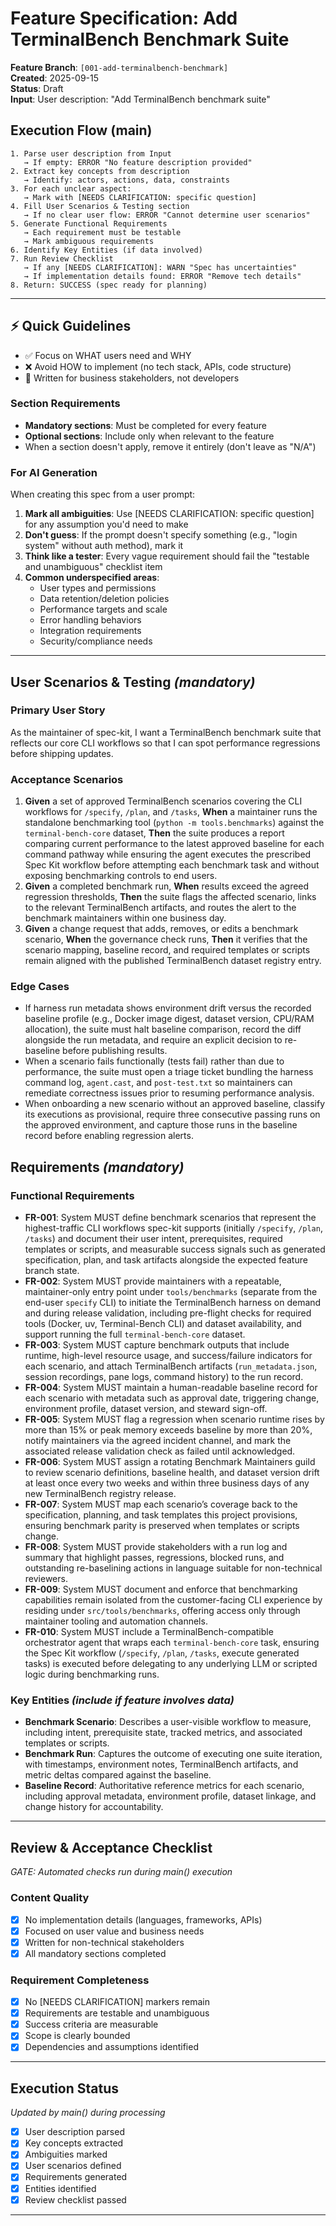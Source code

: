 # Feature Specification: Add TerminalBench Benchmark Suite

**Feature Branch**: `[001-add-terminalbench-benchmark]`  
**Created**: 2025-09-15  
**Status**: Draft  
**Input**: User description: "Add TerminalBench benchmark suite"

## Execution Flow (main)
```
1. Parse user description from Input
   → If empty: ERROR "No feature description provided"
2. Extract key concepts from description
   → Identify: actors, actions, data, constraints
3. For each unclear aspect:
   → Mark with [NEEDS CLARIFICATION: specific question]
4. Fill User Scenarios & Testing section
   → If no clear user flow: ERROR "Cannot determine user scenarios"
5. Generate Functional Requirements
   → Each requirement must be testable
   → Mark ambiguous requirements
6. Identify Key Entities (if data involved)
7. Run Review Checklist
   → If any [NEEDS CLARIFICATION]: WARN "Spec has uncertainties"
   → If implementation details found: ERROR "Remove tech details"
8. Return: SUCCESS (spec ready for planning)
```

---

## ⚡ Quick Guidelines
- ✅ Focus on WHAT users need and WHY
- ❌ Avoid HOW to implement (no tech stack, APIs, code structure)
- 👥 Written for business stakeholders, not developers

### Section Requirements
- **Mandatory sections**: Must be completed for every feature
- **Optional sections**: Include only when relevant to the feature
- When a section doesn't apply, remove it entirely (don't leave as "N/A")

### For AI Generation
When creating this spec from a user prompt:
1. **Mark all ambiguities**: Use [NEEDS CLARIFICATION: specific question] for any assumption you'd need to make
2. **Don't guess**: If the prompt doesn't specify something (e.g., "login system" without auth method), mark it
3. **Think like a tester**: Every vague requirement should fail the "testable and unambiguous" checklist item
4. **Common underspecified areas**:
   - User types and permissions
   - Data retention/deletion policies  
   - Performance targets and scale
   - Error handling behaviors
   - Integration requirements
   - Security/compliance needs

---

## User Scenarios & Testing *(mandatory)*

### Primary User Story
As the maintainer of spec-kit, I want a TerminalBench benchmark suite that reflects our core CLI workflows so that I can spot performance regressions before shipping updates.

### Acceptance Scenarios
1. **Given** a set of approved TerminalBench scenarios covering the CLI workflows for `/specify`, `/plan`, and `/tasks`, **When** a maintainer runs the standalone benchmarking tool (`python -m tools.benchmarks`) against the `terminal-bench-core` dataset, **Then** the suite produces a report comparing current performance to the latest approved baseline for each command pathway while ensuring the agent executes the prescribed Spec Kit workflow before attempting each benchmark task and without exposing benchmarking controls to end users.
2. **Given** a completed benchmark run, **When** results exceed the agreed regression thresholds, **Then** the suite flags the affected scenario, links to the relevant TerminalBench artifacts, and routes the alert to the benchmark maintainers within one business day.
3. **Given** a change request that adds, removes, or edits a benchmark scenario, **When** the governance check runs, **Then** it verifies that the scenario mapping, baseline record, and required templates or scripts remain aligned with the published TerminalBench dataset registry entry.

### Edge Cases
- If harness run metadata shows environment drift versus the recorded baseline profile (e.g., Docker image digest, dataset version, CPU/RAM allocation), the suite must halt baseline comparison, record the diff alongside the run metadata, and require an explicit decision to re-baseline before publishing results.
- When a scenario fails functionally (tests fail) rather than due to performance, the suite must open a triage ticket bundling the harness command log, `agent.cast`, and `post-test.txt` so maintainers can remediate correctness issues prior to resuming performance analysis.
- When onboarding a new scenario without an approved baseline, classify its executions as provisional, require three consecutive passing runs on the approved environment, and capture those runs in the baseline record before enabling regression alerts.

## Requirements *(mandatory)*

### Functional Requirements
- **FR-001**: System MUST define benchmark scenarios that represent the highest-traffic CLI workflows spec-kit supports (initially `/specify`, `/plan`, `/tasks`) and document their user intent, prerequisites, required templates or scripts, and measurable success signals such as generated specification, plan, and task artifacts alongside the expected feature branch state.
- **FR-002**: System MUST provide maintainers with a repeatable, maintainer-only entry point under `tools/benchmarks` (separate from the end-user `specify` CLI) to initiate the TerminalBench harness on demand and during release validation, including pre-flight checks for required tools (Docker, uv, Terminal-Bench CLI) and dataset availability, and support running the full `terminal-bench-core` dataset.
- **FR-003**: System MUST capture benchmark outputs that include runtime, high-level resource usage, and success/failure indicators for each scenario, and attach TerminalBench artifacts (`run_metadata.json`, session recordings, pane logs, command history) to the run record.
- **FR-004**: System MUST maintain a human-readable baseline record for each scenario with metadata such as approval date, triggering change, environment profile, dataset version, and steward sign-off.
- **FR-005**: System MUST flag a regression when scenario runtime rises by more than 15% or peak memory exceeds baseline by more than 20%, notify maintainers via the agreed incident channel, and mark the associated release validation check as failed until acknowledged.
- **FR-006**: System MUST assign a rotating Benchmark Maintainers guild to review scenario definitions, baseline health, and dataset version drift at least once every two weeks and within three business days of any new TerminalBench registry release.
- **FR-007**: System MUST map each scenario’s coverage back to the specification, planning, and task templates this project provisions, ensuring benchmark parity is preserved when templates or scripts change.
- **FR-008**: System MUST provide stakeholders with a run log and summary that highlight passes, regressions, blocked runs, and outstanding re-baselining actions in language suitable for non-technical reviewers.
- **FR-009**: System MUST document and enforce that benchmarking capabilities remain isolated from the customer-facing CLI experience by residing under `src/tools/benchmarks`, offering access only through maintainer tooling and automation channels.
- **FR-010**: System MUST include a TerminalBench-compatible orchestrator agent that wraps each `terminal-bench-core` task, ensuring the Spec Kit workflow (`/specify`, `/plan`, `/tasks`, execute generated tasks) is executed before delegating to any underlying LLM or scripted logic during benchmarking runs.

### Key Entities *(include if feature involves data)*
- **Benchmark Scenario**: Describes a user-visible workflow to measure, including intent, prerequisite state, tracked metrics, and associated templates or scripts.
- **Benchmark Run**: Captures the outcome of executing one suite iteration, with timestamps, environment notes, TerminalBench artifacts, and metric deltas compared against the baseline.
- **Baseline Record**: Authoritative reference metrics for each scenario, including approval metadata, environment profile, dataset linkage, and change history for accountability.

---

## Review & Acceptance Checklist
*GATE: Automated checks run during main() execution*

### Content Quality
- [x] No implementation details (languages, frameworks, APIs)
- [x] Focused on user value and business needs
- [x] Written for non-technical stakeholders
- [x] All mandatory sections completed

### Requirement Completeness
- [x] No [NEEDS CLARIFICATION] markers remain
- [x] Requirements are testable and unambiguous  
- [x] Success criteria are measurable
- [x] Scope is clearly bounded
- [x] Dependencies and assumptions identified

---

## Execution Status
*Updated by main() during processing*

- [x] User description parsed
- [x] Key concepts extracted
- [x] Ambiguities marked
- [x] User scenarios defined
- [x] Requirements generated
- [x] Entities identified
- [x] Review checklist passed

---
